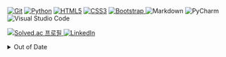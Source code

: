 <a href="https://git-scm.com/" target="_blank" rel="noreferrer"> ![Git](https://img.shields.io/badge/git-%23F05033.svg?logo=git&logoColor=white)</a>
<a href="https://www.python.org" target="_blank" rel="noreferrer"> ![Python](https://img.shields.io/badge/python-3670A0?&logo=python&logoColor=ffdd54)</a>
<a href="https://www.w3.org/html/" target="_blank" rel="noreferrer"> ![HTML5](https://img.shields.io/badge/html5-%23E34F26.svg?logo=html5&logoColor=white)</a>
<a href="https://www.w3schools.com/css/" target="_blank" rel="noreferrer"> ![CSS3](https://img.shields.io/badge/css3-%231572B6.svg?logo=css3&logoColor=white)</a>
<a href="https://getbootstrap.com" target="_blank" rel="noreferrer"> ![Bootstrap](https://img.shields.io/badge/bootstrap-%23563D7C.svg?logo=bootstrap&logoColor=white)
</a>
![Markdown](https://img.shields.io/badge/markdown-%23000000.svg?logo=markdown&logoColor=white)
![PyCharm](https://img.shields.io/badge/pycharm-143?logo=pycharm&logoColor=black&color=black&labelColor=green)
![Visual Studio Code](https://img.shields.io/badge/Visual%20Studio%20Code-0078d7.svg?logo=visual-studio-code&logoColor=white)

[![Solved.ac
프로필](http://mazassumnida.wtf/api/mini/generate_badge?boj=kimsixsue)](https://solved.ac/kimsixsue)<a href="https://www.linkedin.com/in/kimsixsue/" target="blank"> ![LinkedIn](https://img.shields.io/badge/linkedin-%230077B5.svg?logo=linkedin&logoColor=white)</a>

<details>
<summary>Out of Date</summary>

2021-11
![Java](https://img.shields.io/badge/java-%23ED8B00.svg?logo=java&logoColor=white)

2021-08
![Microsoft Access](https://img.shields.io/badge/Microsoft_Access-A4373A?logo=microsoft-access&logoColor=white)
![Microsoft Excel](https://img.shields.io/badge/Microsoft_Excel-217346?logo=microsoft-excel&logoColor=white)

2020-09
![R](https://img.shields.io/badge/r-%23276DC3.svg?logo=r&logoColor=white)

2020-06 [텍스트마이닝 기말보고서.pdf](./20_06_텍스트마이닝_기말보고서.pdf)

</details>




